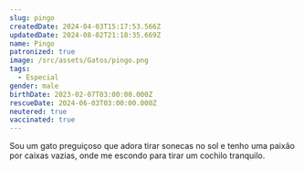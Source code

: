 ```yaml
---
slug: pingo
createdDate: 2024-04-03T15:17:53.566Z
updatedDate: 2024-08-02T21:18:35.669Z
name: Pingo
patronized: true
image: /src/assets/Gatos/pingo.png
tags:
  - Especial
gender: male
birthDate: 2023-02-07T03:00:00.000Z
rescueDate: 2024-06-03T03:00:00.000Z
neutered: true
vaccinated: true
---
```


Sou um gato preguiçoso que adora tirar sonecas no sol e tenho uma paixão por caixas vazias, onde me escondo para tirar um cochilo tranquilo.
